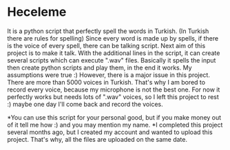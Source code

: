 # Heceleme
It is a python script that perfectly spell the words in Turkish. (In Turkish there are rules for spelling) Since every word is made up by spells, if there is the voice of every spell, there can be talking script. Next aim of this project is to make it talk.
With the additional lines in the script, it can create several scripts which can execute ".wav" files.
Basically it spells the input then create python scripts and play them, in the end it works. My assumptions were true :)
However, there is a major issue in this project. There are more than 5000 voices in Turkish. That's why I am bored to record every voice, because my microphone is not the best one.
For now it perfectly works but needs lots of ".wav" voices, so I left this project to rest :) maybe one day I'll come back and record the voices.

*You can use this script for your personal good, but if you make money out of it tell me how :) and you may mention my name.
*I completed this project several months ago, but I created my account and wanted to upload this project. That's why, all the files are uploaded on the same date.
